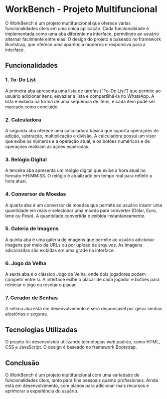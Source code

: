 # WorkBench - Projeto Multifuncional

O WorkBench é um projeto multifuncional que oferece várias funcionalidades úteis em uma única aplicação. Cada funcionalidade é implementada como uma aba diferente na interface, permitindo ao usuário alternar facilmente entre elas. O design do projeto é baseado no framework Bootstrap, que oferece uma aparência moderna e responsiva para a interface.

## Funcionalidades

### 1. To-Do List

A primeira aba apresenta uma lista de tarefas ("To-Do List") que permite ao usuário adicionar itens, esvaziar a lista e compartilhá-la no WhatsApp. A lista é exibida na forma de uma sequência de itens, e cada item pode ser marcado como concluído.

### 2. Calculadora

A segunda aba oferece uma calculadora básica que suporta operações de adição, subtração, multiplicação e divisão. A calculadora possui um visor que exibe os números e a operação atual, e os botões numéricos e de operações realizam as ações esperadas.

### 3. Relógio Digital

A terceira aba apresenta um relógio digital que exibe a hora atual no formato HH:MM:SS. O relógio é atualizado em tempo real para refletir a hora atual.

### 4. Conversor de Moedas

A quarta aba é um conversor de moedas que permite ao usuário inserir uma quantidade em reais e selecionar uma moeda para converter (Dólar, Euro, Iene ou Peso). A quantidade convertida é exibida instantaneamente.

### 5. Galeria de Imagens

A quinta aba é uma galeria de imagens que permite ao usuário adicionar imagens por meio de URLs ou por upload de arquivos. As imagens adicionadas são exibidas em uma grade na interface.

### 6. Jogo da Velha

A sexta aba é o clássico Jogo da Velha, onde dois jogadores podem competir entre si. A interface exibe o placar de cada jogador e botões para reiniciar o jogo ou resetar o placar.

### 7. Gerador de Senhas

A sétima aba está em desenvolvimento e será responsável por gerar senhas aleatórias e seguras.

## Tecnologias Utilizadas

O projeto foi desenvolvido utilizando tecnologias web padrão, como HTML, CSS e JavaScript. O design é baseado no framework Bootstrap.

## Conclusão

O WorkBench é um projeto multifuncional com uma variedade de funcionalidades úteis, tanto para fins pessoais quanto profissionais. Ainda está em desenvolvimento, com planos para adicionar mais recursos e aprimorar a experiência do usuário.
